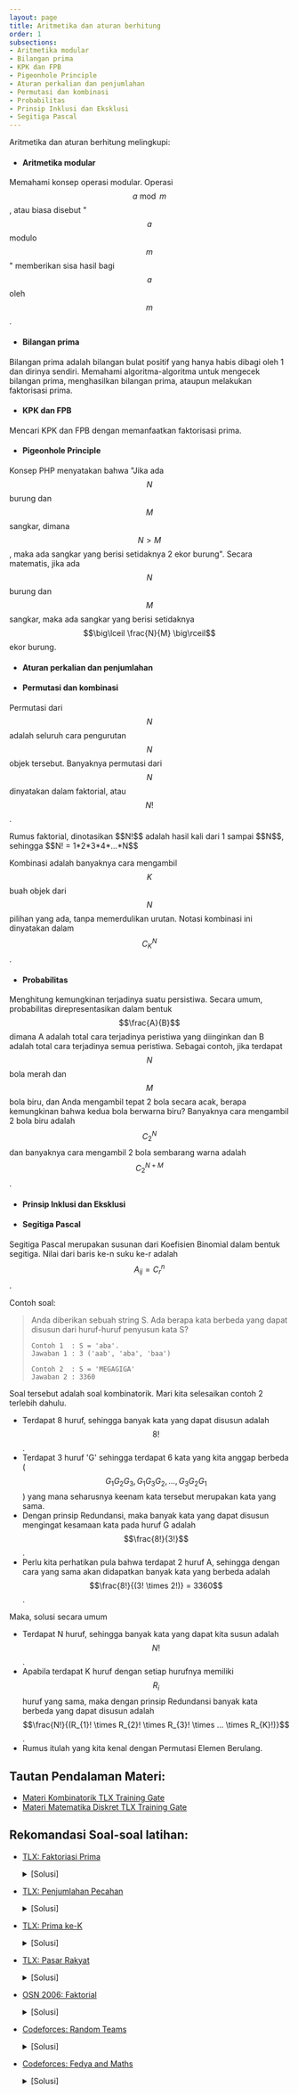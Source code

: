 ```yaml
---
layout: page
title: Aritmetika dan aturan berhitung
order: 1
subsections:
- Aritmetika modular
- Bilangan prima
- KPK dan FPB
- Pigeonhole Principle
- Aturan perkalian dan penjumlahan
- Permutasi dan kombinasi
- Probabilitas
- Prinsip Inklusi dan Eksklusi
- Segitiga Pascal
---
```

Aritmetika dan aturan berhitung melingkupi:

- #### Aritmetika modular
Memahami konsep operasi modular. Operasi $$a \bmod m$$, atau biasa disebut "$$a$$ modulo $$m$$" memberikan sisa hasil bagi $$a$$ oleh $$m$$.
- #### Bilangan prima
Bilangan prima adalah bilangan bulat positif yang hanya habis dibagi oleh 1 dan dirinya sendiri. Memahami algoritma-algoritma untuk mengecek bilangan prima, menghasilkan bilangan prima, ataupun melakukan faktorisasi prima.
- #### KPK dan FPB
Mencari KPK dan FPB dengan memanfaatkan faktorisasi prima.

- #### Pigeonhole Principle
Konsep PHP menyatakan bahwa "Jika ada $$N$$ burung dan $$M$$ sangkar, dimana $$N > M$$ , maka ada sangkar yang berisi setidaknya 2 ekor burung".
Secara matematis, jika ada $$N$$ burung dan $$M$$ sangkar, maka ada sangkar yang berisi setidaknya $$\big\lceil \frac{N}{M} \big\rceil$$ ekor burung.
- #### Aturan perkalian dan penjumlahan

- #### Permutasi dan kombinasi
Permutasi dari $$N$$ adalah seluruh cara pengurutan $$N$$ objek tersebut. Banyaknya permutasi dari $$N$$ dinyatakan dalam faktorial, atau $$N!$$.
<!--more--> Rumus faktorial, dinotasikan $$N!$$ adalah hasil kali dari 1 sampai $$N$$, sehingga $$N! = 1*2*3*4*...*N$$ <!--more-->
Kombinasi adalah banyaknya cara mengambil $$K$$ buah objek dari $$N$$ pilihan yang ada, tanpa memerdulikan urutan. Notasi kombinasi ini dinyatakan dalam $$C^{N}_{K}$$.

- #### Probabilitas
Menghitung kemungkinan terjadinya suatu persistiwa. Secara umum, probabilitas direpresentasikan dalam bentuk $$\frac{A}{B}$$ dimana A adalah total cara terjadinya peristiwa yang diinginkan dan B adalah total cara terjadinya semua peristiwa. Sebagai contoh, jika terdapat $$N$$ bola merah dan $$M$$ bola biru, dan Anda mengambil tepat 2 bola secara acak, berapa kemungkinan bahwa kedua bola berwarna biru? Banyaknya cara mengambil 2 bola biru adalah $$C^{N}_{2}$$ dan banyaknya cara mengambil 2 bola sembarang warna adalah $$C^{N+M}_{2}$$.

- #### Prinsip Inklusi dan Eksklusi

- #### Segitiga Pascal
Segitiga Pascal merupakan susunan dari Koefisien Binomial dalam bentuk segitiga.
Nilai dari baris ke-n suku ke-r adalah $$A_{ij} = C^{n}_{r}$$.

Contoh soal:

> Anda diberikan sebuah string S. Ada berapa kata berbeda yang dapat disusun dari huruf-huruf penyusun kata S?
> ``` 
> Contoh 1  : S = 'aba'. 
> Jawaban 1 : 3 ('aab', 'aba', 'baa')
> 
> Contoh 2  : S = 'MEGAGIGA'
> Jawaban 2 : 3360
> ```
<!--more-->

Soal tersebut adalah soal kombinatorik. Mari kita selesaikan contoh 2 terlebih dahulu.
 - Terdapat 8 huruf, sehingga banyak kata yang dapat disusun adalah $$8!$$.
 - Terdapat 3 huruf 'G' sehingga terdapat 6 kata yang kita anggap berbeda ($$G_{1}G_{2}G_{3}, G_{1}G_{3}G_{2}, ...,G_{3}G_{2}G_{1}$$) yang mana seharusnya keenam kata tersebut merupakan kata yang sama.
 - Dengan prinsip Redundansi, maka banyak kata yang dapat disusun mengingat kesamaan kata pada huruf G adalah $$\frac{8!}{3!}$$.
 - Perlu kita perhatikan pula bahwa terdapat 2 huruf A, sehingga dengan cara yang sama akan didapatkan banyak kata yang berbeda adalah $$\frac{8!}{(3! \times 2!)} = 3360$$.

Maka, solusi secara umum
 - Terdapat N huruf, sehingga banyak kata yang dapat kita susun adalah $$N!$$.
 - Apabila terdapat K huruf dengan setiap hurufnya memiliki $$R_{i}$$ huruf yang sama, maka dengan prinsip Redundansi banyak kata berbeda yang dapat disusun adalah $$\frac{N!}{(R_{1}! \times R_{2}! \times R_{3}! \times ... \times R_{K}!)}$$.
 - Rumus itulah yang kita kenal dengan Permutasi Elemen Berulang.

## Tautan Pendalaman Materi:
- [Materi Kombinatorik TLX Training Gate](https://training.ia-toki.org/training/curriculums/1/courses/11/chapters/51/lessons/18/)
- [Materi Matematika Diskret TLX Training Gate](https://training.ia-toki.org/training/curriculums/1/courses/11/chapters/51/lessons/17/)

## Rekomandasi Soal-soal latihan:
- [TLX: Faktoriasi Prima](https://training.ia-toki.org/training/curriculums/1/courses/11/chapters/51/problems/225/) 
	<details>
	<summary>[Solusi]</summary>
	Cari seluruh faktor prima dari masukan. Kemudian cetak sesuai keinginan.
	</details>

- [TLX: Penjumlahan Pecahan](https://training.ia-toki.org/training/curriculums/1/courses/11/chapters/51/problems/226/)
	<details>
	<summary>[Solusi]</summary>
	$$E = \frac{(A*D + B*C)}{gcd(C,D)}$$ $$F = \frac{C*D}{gcd(C,D)}$$
	</details>

- [TLX: Prima ke-K](https://training.ia-toki.org/training/curriculums/1/courses/11/chapters/51/problems/227/)
	<details>
	<summary>[Solusi]</summary>
	Gunakan Sieve of Erathosthenes untuk menghasilkan 77.777 bilangan prima pertama. Kemudian cetak sesuai masukan.
	</details>

- [TLX: Pasar Rakyat](https://training.ia-toki.org/training/curriculums/1/courses/11/chapters/51/problems/228/)
	<details>
	<summary>[Solusi]</summary>
	Hitung KPK dari seluruh masukan
	</details>

- [OSN 2006: Faktorial](https://training.ia-toki.org/problemsets/70/problems/352/)
	<details>
	<summary>[Solusi]</summary>
	Menghitung nilai asli dari N! tidak memungkinkan karena terlalu besar. Namun, kita cukup mencari banyaknya faktor 2 dan 5 dari N!, karena 2*5 = 10 (menghasilkan digit 0)
	</details>

- [Codeforces: Random Teams](http://codeforces.com/problemset/problem/478/B)
	<details>
	<summary>[Solusi]</summary>
	Untuk pasangan teman minimum, distribusikan tim dengan semerata mungkin. Untuk pasangan teman maksimum, distribusikan tim dengan anggota 1 untuk m-1 tim, dan sisanya di tim terakhir. Banyaknya pasangan teman dari suatu tim dengan anggota X orang adalah kombinasi 2 dari X.
	</details>

- [Codeforces: Fedya and Maths](http://codeforces.com/problemset/problem/456/B)
	<details>
	<summary>[Solusi]</summary>
	Ingat sifat modulo, (A + B + C + D) mod 5 sama dengan (A mod 5 + B mod 5 + C mod 5 + D mod 5) mod 5. Cari pola masing-masing bilangan pangkat tersebut jika dimodulo dengan 5.
	</details>



